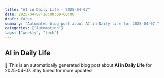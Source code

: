 ```yaml
---
title: "AI in Daily Life - 2025-04-07"
date: 2025-04-07T10:00:00+00:00
draft: false
summary: "Automated blog post about AI in Daily Life for 2025-04-07."
categories: ["Automation"]
tags: ["weekly", "tech"]
---
```


## AI in Daily Life

🚀 This is an automatically generated blog post about **AI in Daily Life** for 2025-04-07. Stay tuned for more updates!
